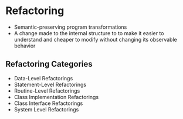 # Refactoring
* Semantic-preserving program transformations
* A change made to the internal structure to to make it easier to understand and cheaper to modify without changing its observable behavior
## Refactoring Categories
* Data-Level Refactorings
* Statement-Level Refactorings
* Routine-Level Refactorings
* Class Implementation Refactorings
* Class Interface Refactorings
* System Level Refactorings 
